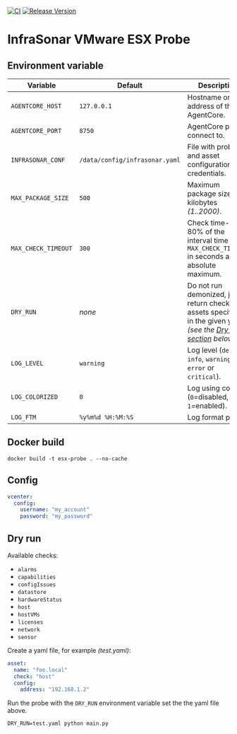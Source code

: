 [![CI](https://github.com/infrasonar/esx-probe/workflows/CI/badge.svg)](https://github.com/infrasonar/esx-probe/actions)
[![Release Version](https://img.shields.io/github/release/infrasonar/esx-probe)](https://github.com/infrasonar/esx-probe/releases)

# InfraSonar VMware ESX Probe

## Environment variable

Variable            | Default                        | Description
------------------- | ------------------------------ | ------------
`AGENTCORE_HOST`    | `127.0.0.1`                    | Hostname or Ip address of the AgentCore.
`AGENTCORE_PORT`    | `8750`                         | AgentCore port to connect to.
`INFRASONAR_CONF`   | `/data/config/infrasonar.yaml` | File with probe and asset configuration like credentials.
`MAX_PACKAGE_SIZE`  | `500`                          | Maximum package size in kilobytes _(1..2000)_.
`MAX_CHECK_TIMEOUT` | `300`                          | Check time-out is 80% of the interval time with `MAX_CHECK_TIMEOUT` in seconds as absolute maximum.
`DRY_RUN`           | _none_                         | Do not run demonized, just return checks and assets specified in the given yaml _(see the [Dry run section](#dry-run) below)_.
`LOG_LEVEL`         | `warning`                      | Log level (`debug`, `info`, `warning`, `error` or `critical`).
`LOG_COLORIZED`     | `0`                            | Log using colors (`0`=disabled, `1`=enabled).
`LOG_FTM`           | `%y%m%d %H:%M:%S`              | Log format prefix.

## Docker build

```
docker build -t esx-probe . --no-cache
```

## Config

```yaml
vcenter:
  config:
    username: "my_account"
    password: "my_password"
```

## Dry run

Available checks:
- `alarms`
- `capabilities`
- `configIssues`
- `datastore`
- `hardwareStatus`
- `host`
- `hostVMs`
- `licenses`
- `network`
- `sensor`

Create a yaml file, for example _(test.yaml)_:

```yaml
asset:
  name: "foo.local"
  check: "host"
  config:
    address: "192.168.1.2"
```

Run the probe with the `DRY_RUN` environment variable set the the yaml file above.

```
DRY_RUN=test.yaml python main.py
```
